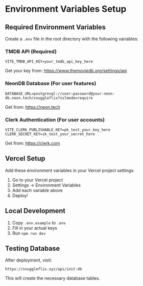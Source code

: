 # Environment Variables Setup

## Required Environment Variables

Create a `.env` file in the root directory with the following variables:

### TMDB API (Required)
```
VITE_TMDB_API_KEY=your_tmdb_api_key_here
```
Get your key from: https://www.themoviedb.org/settings/api

### NeonDB Database (For user features)
```
DATABASE_URL=postgresql://user:password@your-neon-db.neon.tech/snuggleflix?sslmode=require
```
Get from: https://neon.tech

### Clerk Authentication (For user accounts)
```
VITE_CLERK_PUBLISHABLE_KEY=pk_test_your_key_here
CLERK_SECRET_KEY=sk_test_your_secret_here
```
Get from: https://clerk.com

## Vercel Setup

Add these environment variables in your Vercel project settings:

1. Go to your Vercel project
2. Settings → Environment Variables
3. Add each variable above
4. Deploy!

## Local Development

1. Copy `.env.example` to `.env`
2. Fill in your actual keys
3. Run `npm run dev`

## Testing Database

After deployment, visit:
```
https://snuggleflix.xyz/api/init-db
```

This will create the necessary database tables.
